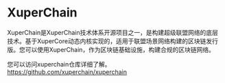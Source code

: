 # XuperChain

XuperChain是XuperChain技术体系开源项目之一，是构建超级联盟网络的底层技术。基于XuperCore动态内核实现的，适用于联盟场景网络构建的区块链发行版。您可以使用XuperChain，作为区块链基础设施，构建合规的区块链网络。

您可以访问xuperchain仓库详细了解。https://github.com/xuperchain/xuperchain
